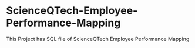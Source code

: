 # ScienceQTech-Employee-Performance-Mapping
This Project has SQL file of ScienceQTech Employee Performance Mapping
